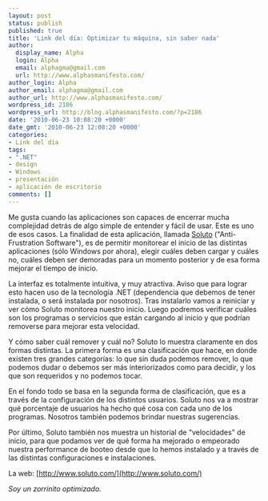 ```yaml
---
layout: post
status: publish
published: true
title: 'Link del día: Optimizar tu máquina, sin saber nada'
author:
  display_name: Alpha
  login: Alpha
  email: alphagma@gmail.com
  url: http://www.alphasmanifesto.com/
author_login: Alpha
author_email: alphagma@gmail.com
author_url: http://www.alphasmanifesto.com/
wordpress_id: 2186
wordpress_url: http://blog.alphasmanifesto.com/?p=2186
date: '2010-06-23 10:08:20 +0000'
date_gmt: '2010-06-23 12:08:20 +0000'
categories:
- Link del día
tags:
- ".NET"
- design
- Windows
- presentación
- aplicación de escritorio
comments: []
---
```


Me gusta cuando las aplicaciones son capaces de encerrar mucha complejidad detrás de algo simple de entender y fácil de usar. Este es uno de esos casos. La finalidad de esta aplicación, llamada [Soluto](http://www.soluto.com/) ("Anti-Frustration Software"), es de permitir monitorear el inicio de las distintas aplicaciones (sólo Windows por ahora), elegir cuáles deben cargar y cuáles no, cuáles deben ser demoradas para un momento posterior y de esa forma mejorar el tiempo de inicio.

La interfaz es totalmente intuitiva, y muy atractiva. Aviso que para lograr esto hacen uso de la tecnología .NET (dependencia que debemos de tener instalada, o será instalada por nosotros). Tras instalarlo vamos a reiniciar y ver cómo Soluto monitorea nuestro inicio. Luego podremos verificar cuáles son los programas o servicios que están cargando al inicio y que podrían removerse para mejorar esta velocidad.

Y cómo saber cuál remover y cuál no? Soluto lo muestra claramente en dos formas distintas. La primera forma es una clasificación que hace, en donde existen tres grandes categorías: lo que sin duda podemos remover, lo que podemos dudar o debemos ser más interiorizados como para decidir, y los que son requeridos y no podemos tocar.

En el fondo todo se basa en la segunda forma de clasificación, que es a través de la configuración de los distintos usuarios. Soluto nos va a mostrar qué porcentaje de usuarios ha hecho qué cosa con cada uno de los programas. Nosotros también podemos brindar nuestras sugerencias.

Por último, Soluto también nos muestra un historial de "velocidades" de inicio, para que podamos ver de qué forma ha mejorado o empeorado nuestra performance de booteo desde que lo hemos instalado y a través de las distintas configuraciones e instalaciones.

La web: [http://www.soluto.com/](http://www.soluto.com/)

_Soy un zorrinito optimizado._
